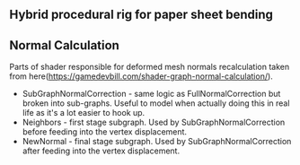 ## Hybrid procedural rig for paper sheet bending

## Normal Calculation
Parts of shader responsible for deformed mesh normals recalculation taken from here(https://gamedevbill.com/shader-graph-normal-calculation/).

* SubGraphNormalCorrection - same logic as FullNormalCorrection but broken into sub-graphs. Useful to model when actually doing this in real life as it's a lot easier to hook up.
* Neighbors - first stage subgraph. Used by SubGraphNormalCorrection before feeding into the vertex displacement.
* NewNormal - final stage subgraph. Used by SubGraphNormalCorrection after feeding into the vertex displacement.
